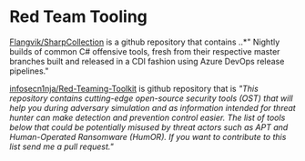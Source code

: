 # Red Team Tooling


[Flangvik/SharpCollection](https://github.com/Flangvik/SharpCollection) is a github repository that contains ..*"
Nightly builds of common C# offensive tools, fresh from their respective master branches built and released in a CDI fashion using Azure DevOps release pipelines."

[infosecn1nja/Red-Teaming-Toolkit](https://github.com/infosecn1nja/Red-Teaming-Toolkit#Payload%20Development) is github repository that is *"This repository contains cutting-edge open-source security tools (OST) that will help you during adversary simulation and as information intended for threat hunter can make detection and prevention control easier. The list of tools below that could be potentially misused by threat actors such as APT and Human-Operated Ransomware (HumOR). If you want to contribute to this list send me a pull request."*